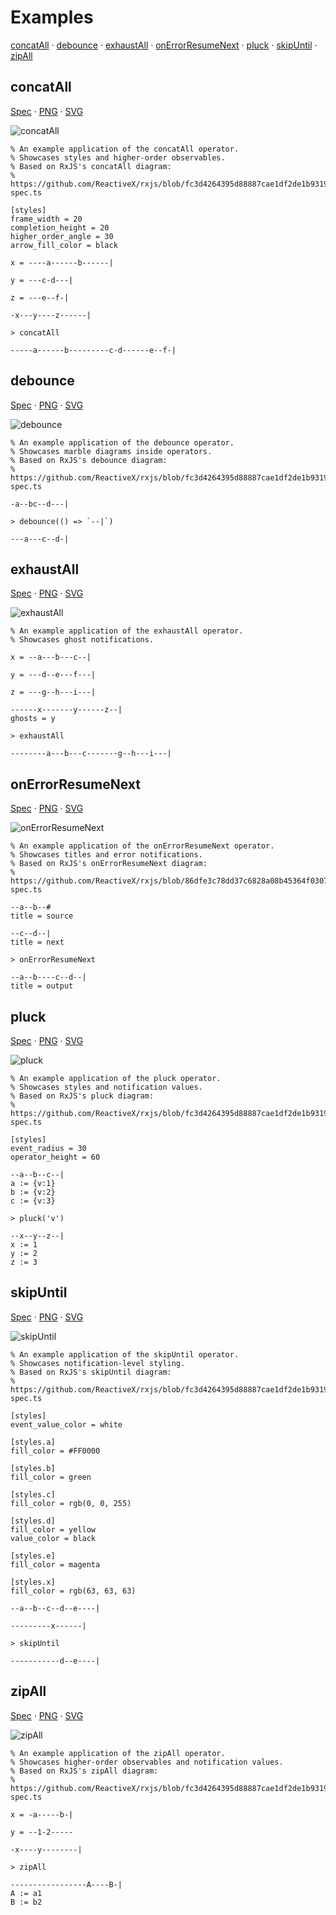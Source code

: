 # Examples

[concatAll](#concatall)
·
[debounce](#debounce)
·
[exhaustAll](#exhaustall)
·
[onErrorResumeNext](#onerrorresumenext)
·
[pluck](#pluck)
·
[skipUntil](#skipuntil)
·
[zipAll](#zipall)

## concatAll

[Spec](examples/concatAll.txt)
·
[PNG](examples/concatAll.png)
·
[SVG](examples/concatAll.svg)

![concatAll](examples/concatAll.png)

```
% An example application of the concatAll operator.
% Showcases styles and higher-order observables.
% Based on RxJS's concatAll diagram:
% https://github.com/ReactiveX/rxjs/blob/fc3d4264395d88887cae1df2de1b931964f3e684/spec/operators/concatAll-spec.ts

[styles]
frame_width = 20
completion_height = 20
higher_order_angle = 30
arrow_fill_color = black

x = ----a------b------|

y = ---c-d---|

z = ---e--f-|

-x---y----z------|

> concatAll

-----a------b---------c-d------e--f-|
```

## debounce

[Spec](examples/debounce.txt)
·
[PNG](examples/debounce.png)
·
[SVG](examples/debounce.svg)

![debounce](examples/debounce.png)

```
% An example application of the debounce operator.
% Showcases marble diagrams inside operators.
% Based on RxJS's debounce diagram:
% https://github.com/ReactiveX/rxjs/blob/fc3d4264395d88887cae1df2de1b931964f3e684/spec/operators/debounce-spec.ts

-a--bc--d---|

> debounce(() => `--|`)

---a---c--d-|
```

## exhaustAll

[Spec](examples/exhaustAll.txt)
·
[PNG](examples/exhaustAll.png)
·
[SVG](examples/exhaustAll.svg)

![exhaustAll](examples/exhaustAll.png)

```
% An example application of the exhaustAll operator.
% Showcases ghost notifications.

x = --a---b---c--|

y = ---d--e---f---|

z = ---g--h---i---|

------x-------y------z--|
ghosts = y

> exhaustAll

--------a---b---c-------g--h---i---|
```

## onErrorResumeNext

[Spec](examples/onErrorResumeNext.txt)
·
[PNG](examples/onErrorResumeNext.png)
·
[SVG](examples/onErrorResumeNext.svg)

![onErrorResumeNext](examples/onErrorResumeNext.png)

```
% An example application of the onErrorResumeNext operator.
% Showcases titles and error notifications.
% Based on RxJS's onErrorResumeNext diagram:
% https://github.com/ReactiveX/rxjs/blob/86dfe3c78dd37c6828a08b45364f030796879cc0/spec/operators/onErrorResumeNext-spec.ts

--a--b--#
title = source

--c--d--|
title = next

> onErrorResumeNext

--a--b----c--d--|
title = output
```

## pluck

[Spec](examples/pluck.txt)
·
[PNG](examples/pluck.png)
·
[SVG](examples/pluck.svg)

![pluck](examples/pluck.png)

```
% An example application of the pluck operator.
% Showcases styles and notification values.
% Based on RxJS's pluck diagram:
% https://github.com/ReactiveX/rxjs/blob/fc3d4264395d88887cae1df2de1b931964f3e684/spec/operators/pluck-spec.ts

[styles]
event_radius = 30
operator_height = 60

--a--b--c--|
a := {v:1}
b := {v:2}
c := {v:3}

> pluck('v')

--x--y--z--|
x := 1
y := 2
z := 3
```

## skipUntil

[Spec](examples/skipUntil.txt)
·
[PNG](examples/skipUntil.png)
·
[SVG](examples/skipUntil.svg)

![skipUntil](examples/skipUntil.png)

```
% An example application of the skipUntil operator.
% Showcases notification-level styling.
% Based on RxJS's skipUntil diagram:
% https://github.com/ReactiveX/rxjs/blob/fc3d4264395d88887cae1df2de1b931964f3e684/spec/operators/skipUntil-spec.ts

[styles]
event_value_color = white

[styles.a]
fill_color = #FF0000

[styles.b]
fill_color = green

[styles.c]
fill_color = rgb(0, 0, 255)

[styles.d]
fill_color = yellow
value_color = black

[styles.e]
fill_color = magenta

[styles.x]
fill_color = rgb(63, 63, 63)

--a--b--c--d--e----|

---------x------|

> skipUntil

-----------d--e----|
```

## zipAll

[Spec](examples/zipAll.txt)
·
[PNG](examples/zipAll.png)
·
[SVG](examples/zipAll.svg)

![zipAll](examples/zipAll.png)

```
% An example application of the zipAll operator.
% Showcases higher-order observables and notification values.
% Based on RxJS's zipAll diagram:
% https://github.com/ReactiveX/rxjs/blob/fc3d4264395d88887cae1df2de1b931964f3e684/spec/operators/zipAll-spec.ts

x = -a-----b-|

y = --1-2-----

-x----y--------|

> zipAll

-----------------A----B-|
A := a1
B := b2
```

